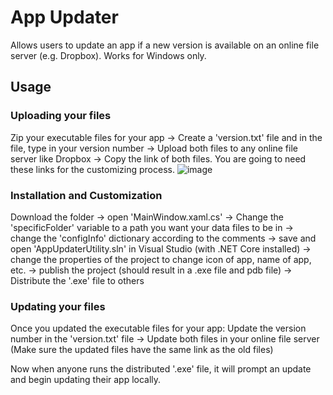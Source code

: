 # App Updater
Allows users to update an app if a new version is available on an online file server (e.g. Dropbox).
Works for Windows only.

## Usage
### Uploading your files
Zip your executable files for your app -> Create a 'version.txt' file and in the file, type in your version number -> Upload both files to any online file server like Dropbox -> Copy the link of both files. You are going to need these links for the customizing process. 
![image](https://user-images.githubusercontent.com/97263413/170921964-edcb67f3-987b-4cc1-b279-7a5829aedb14.png)

### Installation and Customization
Download the folder -> open 'MainWindow.xaml.cs' -> Change the 'specificFolder' variable to a path you want your data files to be in -> change the 'configInfo' dictionary according to the comments -> save and open 'AppUpdaterUtility.sln' in Visual Studio (with .NET Core installed) -> change the properties of the project to change icon of app, name of app, etc. -> publish the project (should result in a .exe file and pdb file) -> Distribute the '.exe' file to others 

### Updating your files
Once you updated the executable files for your app: Update the version number in the 'version.txt' file -> Update both files in your online file server (Make sure the updated files have the same link as the old files)

Now when anyone runs the distributed '.exe' file, it will prompt an update and begin updating their app locally.

